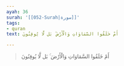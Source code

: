 ```yaml
---
ayah: 36
surah: '[[052-Surah|سورة]]'
tags:
- quran
text: أَمْ خَلَقُوا السَّمَاوَاتِ وَالْأَرْضَ ۚ بَل لَّا يُوقِنُونَ

---
```

> أَمْ خَلَقُوا السَّمَاوَاتِ وَالْأَرْضَ ۚ بَل لَّا يُوقِنُونَ
